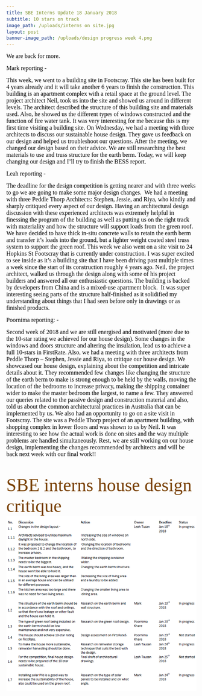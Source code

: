 ```yaml
---
title: SBE Interns Update 18 January 2018
subtitle: 10 stars on track
image_path: /uploads/interns on site.jpg
layout: post
banner-image_path: /uploads/design progress week 4.png
---
```



<font color="#000000"><font face="Calibri"><font size="3">We are back for more.</font></font></font>

<font color="#000000"><font face="Calibri"><font size="3">Mark reporting -</font></font></font>

<font color="#000000"><font face="Calibri"><font size="3">This week, we went to a building site in Footscray. This site has been built for 4 years already and it will take another 6 years to finish the construction. This building is an apartment complex with a retail space at the ground level. The project architect Neil, took us into the site and showed us around in different levels. The architect described the structure of this building site and materials used. Also, he showed us the different types of windows constructed and the function of fire water tank. It was very interesting for me because this is my first time visiting a building site. On Wednesday, we had a meeting with three architects to discuss our sustainable house design. They gave us feedback on our design and helped us troubleshoot our questions. After the meeting, we changed our design based on their advice. We are still researching the best materials to use and truss structure for the earth berm. Today, we will keep changing our design and I&rsquo;ll try to finish the BESS report. </font></font></font>

<font color="#000000"><font face="Calibri"><font size="3"></font></font></font>

<font color="#000000"><font face="Calibri"><font size="3">Leah reporting -</font></font></font>

<font color="#000000"><font face="Calibri"><font size="3">The deadline for the design competition is getting nearer and with three weeks to go we are going to make some major design changes.&nbsp; We had a meeting with three Peddle Thorp Architects: Stephen, Jessie, and Riya, who kindly and sharply critiqued every aspect of our design. Having an architectural design discussion with these experienced architects was extremely helpful in finessing the program of the building as well as putting us on the right track with materiality and how the structure will support loads from the green roof.&nbsp; We have decided to have thick in-situ concrete walls to retain the earth berm and transfer it&rsquo;s loads into the ground, but a lighter weight coated steel truss system to support the green roof. This week we also went on a site visit to 24 Hopkins St Footscray that is currently under construction. I was super excited to see inside as it&rsquo;s a building site that I have been driving past multiple times a week since the start of its construction roughly 4 years ago. Neil, the project architect, walked us through the design along with some of his project builders and answered all our enthusiastic questions. The building is backed by developers from China and is a mixed-use apartment block.&nbsp; It was super interesting seeing parts of the structure half-finished as it solidified my understanding about things that I had seen before only in drawings or as finished products. </font></font></font>

<font color="#000000"><font face="Calibri"><font size="3">Poornima reporting: -</font></font></font>

<font color="#000000"><font face="Calibri"><font size="3">Second week of 2018 and we are still energised and motivated (more due to the 10-star rating we achieved for our house design). Some changes in the windows and doors structure and altering the insulation, lead us to achieve a full 10-stars in FirstRate. Also, we had a meeting with three architects from Peddle Thorp &ndash; Stephen, Jessie and Riya, to critique our house design. We showcased our house design, explaining about the competition and intricate details about it. They recommended few changes like changing the structure of the earth berm to make is strong enough to be held by the walls, moving the location of the bedrooms to increase privacy, making the shipping container wider to make the master bedroom the largest, to name a few. They answered our queries related to the passive design and construction material and also, told us about the common architectural practices in Australia that can be implemented by us. We also had an opportunity to go on a site visit in Footscray. The site was a Peddle Thorp project of an apartment building, with shopping complex in lower floors and was shown to us by Neil. It was interesting to see how the actual work is done on sites and the way multiple problems are handled simultaneously. Rest, we are still working on our house design, implementing the changes recommended by architects and will be back next week with our final work!!</font></font></font>

&nbsp;

<font color="#794000"><font color="#794000"><font color="#794000"><font face="Trebuchet MS"><font size="7">SBE interns house design critique<img alt="" src="/uploads/versions/minutes---x----647-595x---.PNG" /></font></font></font></font></font>

&nbsp;

<font color="#794000"><font color="#794000"> </font></font>